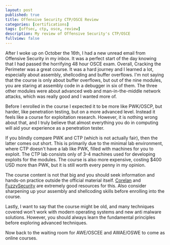 ```yaml
---
layout: post
published: true
title: Offensive Security CTP/OSCE Review
categories: [certifications]
tags: [offsec, ctp, osce, review]
description: My review of Offensive Security's CTP/OSCE
fullview: false
---
```


After I woke up on October the 16th, I had a new unread email from Offensive Security in my inbox. It was a perfect start of the day knowing that I had passed the horrifying 48 hour OSCE exam. Overall, Cracking the Perimeter was a great course. It was a hard journey and I learned a lot, especially about assembly, shellcoding and buffer overflows. I'm not saying that the course is only about buffer overflows, but out of the nine modules, you are staring at assembly code in a debugger in six of them. The three other modules were about advanced web and man-in-the-middle network attacks, which was really good and I wanted more of.

Before I enrolled in the course I expected it to be more like PWK/OSCP, but harder, like penetration testing, but on a more advanced level. Instead it feels like a course for exploitation research. However, it is nothing wrong about that, and I truly believe that almost everything you do in computing will aid your experience as a penetration tester. 

If you blindly compare PWK and CTP (which is not actually fair), then the latter comes out short. This is primarily due to the minimal lab environment, where CTP doesn't have a lab like PWK, filled with machines for you to exploit. The CTP lab consists only of 3-4 machines used for developing exploits for the modules. The course is also more expensive, costing $400 USD more than PWK, but it is still worth every penny in my opinion.

The course content is not that big and you should seek information and hands-on practice outside the official material itself. <a href="https://www.corelan.be/index.php/articles/">Corelan</a> and <a href="https://www.fuzzysecurity.com/tutorials.html">FuzzySecurity</a> are extremely good resources for this. Also consider sharpening up your assembly and shellcoding skills before enrolling into the course.

Lastly, I want to say that the course might be old, and many techniques covered won't work with modern operating systems and new anti malware solutions. However, you should always learn the fundamental principles before exploring advanced techniques. 

Now back to the waiting room for AWE/OSCEE and AWAE/OSWE to come as online courses.
